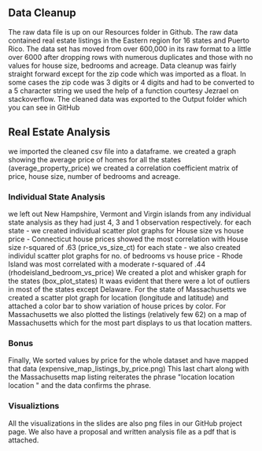 ## Data Cleanup
The raw data file is up on our Resources folder in Github. The raw data contained real estate listings in the Eastern region for 16 states and Puerto Rico.
The data set has moved from over 600,000 in its raw format to a little over 6000 after dropping rows with numerous duplicates and those with no values for house size, bedrooms and acreage. 
Data cleanup was fairly straight forward except for the zip code which was imported as a float.
In some cases the zip code was 3 digits or 4 digits and had to be converted to a 5 character string we used the help of a function courtesy Jezrael on stackoverflow.
The cleaned data was exported to the Output folder which you can see in GitHub

## Real Estate Analysis
we imported the cleaned csv file into a dataframe. 
we created a graph showing the average price of homes for all the states (average_property_price)
we created a correlation coefficient matrix of price, house size, number of bedrooms and acreage. 

### Individual State Analysis 
we left out New Hampshire, Vermont and Virgin islands from any individual state analysis as they had just 4, 3 and 1 observation respectively.
for each state - we created individual scatter plot graphs for House size vs house price - Connecticut house prices showed the most correlation with House size r-squared of .63 (price_vs_size_ct)
for each state - we also created individul scatter plot graphs for no. of bedrooms vs house price - Rhode Island was most correlated with a moderate r-squared of .44 (rhodeisland_bedroom_vs_price)
We created a plot and whisker graph for the states (box_plot_states) It waas evident that there were a lot of outliers in most of the states except Delaware.
For the state of Massachusetts we created a scatter plot graph for location (longitude and latitude) and attached a color bar to show variation of house prices by color.
For Massachusetts we also plotted the listings (relatively few 62) on a map of Massachusetts which for the most part displays to us that location matters.

### Bonus
Finally, We sorted values by price for the whole dataset and have mapped that data (expensive_map_listings_by_price.png) 
This last chart along with the Massachusetts map listing reiterates the phrase "location location location " and the data confirms the phrase. 

### Visualiztions
All the visualizations in the slides are also png files in our GitHub project page. We also have a proposal and written analysis file as a pdf that is attached.

